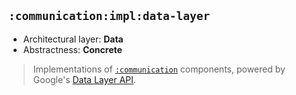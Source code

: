 ## `:communication:impl:data-layer`

* Architectural layer: **Data**
* Abstractness: **Concrete**

> Implementations of [`:communication`](https://github.com/mmolosay/DataLayerCommunication/tree/master/communication) components, powered by Google's [Data Layer API](https://developer.android.com/training/wearables/data/data-layer).
